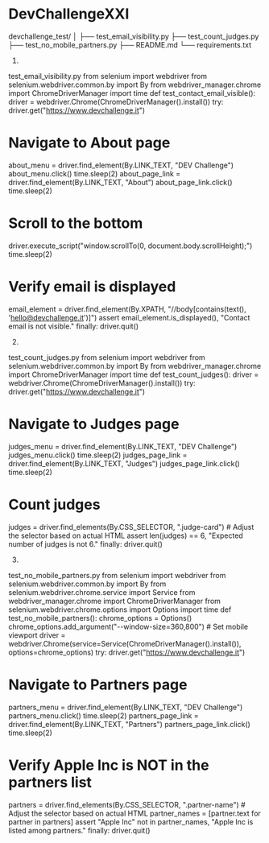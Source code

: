 # DevChallengeXXI

devchallenge_test/
│
├── test_email_visibility.py
├── test_count_judges.py
├── test_no_mobile_partners.py
├── README.md
└── requirements.txt

1.

test_email_visibility.py
from selenium import webdriver
from selenium.webdriver.common.by import By
from webdriver_manager.chrome import ChromeDriverManager
import time
def test_contact_email_visible():
driver = webdriver.Chrome(ChromeDriverManager().install())
try:
driver.get("https://www.devchallenge.it")
# Navigate to About page
about_menu = driver.find_element(By.LINK_TEXT, "DEV Challenge")
about_menu.click()
time.sleep(2)
about_page_link = driver.find_element(By.LINK_TEXT, "About")
about_page_link.click()
time.sleep(2)
# Scroll to the bottom
driver.execute_script("window.scrollTo(0, document.body.scrollHeight);")
time.sleep(2)
# Verify email is displayed
email_element = driver.find_element(By.XPATH, "//body[contains(text(), 'hello@devchallenge.it')]")
assert email_element.is_displayed(), "Contact email is not visible."
finally:
driver.quit()

2.

test_count_judges.py
from selenium import webdriver
from selenium.webdriver.common.by import By
from webdriver_manager.chrome import ChromeDriverManager
import time
def test_count_judges():
driver = webdriver.Chrome(ChromeDriverManager().install())
try:
driver.get("https://www.devchallenge.it")
# Navigate to Judges page
judges_menu = driver.find_element(By.LINK_TEXT, "DEV Challenge")
judges_menu.click()
time.sleep(2)
judges_page_link = driver.find_element(By.LINK_TEXT, "Judges")
judges_page_link.click()
time.sleep(2)
# Count judges
judges = driver.find_elements(By.CSS_SELECTOR, ".judge-card")  # Adjust the selector based on actual HTML
assert len(judges) == 6, "Expected number of judges is not 6."
finally:
driver.quit()

3.

test_no_mobile_partners.py
from selenium import webdriver
from selenium.webdriver.common.by import By
from selenium.webdriver.chrome.service import Service
from webdriver_manager.chrome import ChromeDriverManager
from selenium.webdriver.chrome.options import Options
import time
def test_no_mobile_partners():
chrome_options = Options()
chrome_options.add_argument("--window-size=360,800")  # Set mobile viewport
driver = webdriver.Chrome(service=Service(ChromeDriverManager().install()), options=chrome_options)
try:
driver.get("https://www.devchallenge.it")
# Navigate to Partners page
partners_menu = driver.find_element(By.LINK_TEXT, "DEV Challenge")
partners_menu.click()
time.sleep(2)
partners_page_link = driver.find_element(By.LINK_TEXT, "Partners")
partners_page_link.click()
time.sleep(2)
# Verify Apple Inc is NOT in the partners list
partners = driver.find_elements(By.CSS_SELECTOR, ".partner-name")  # Adjust the selector based on actual HTML
partner_names = [partner.text for partner in partners]
assert "Apple Inc" not in partner_names, "Apple Inc is listed among partners."
finally:
driver.quit()
